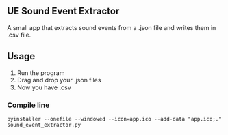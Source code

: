 ## UE Sound Event Extractor
A small app that extracts sound events from a .json file and writes them in .csv file.

## Usage
1. Run the program
2. Drag and drop your .json files
3. Now you have .csv

### Compile line
`pyinstaller --onefile --windowed --icon=app.ico --add-data "app.ico;." sound_event_extractor.py`
